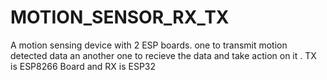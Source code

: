 # MOTION_SENSOR_RX_TX
A motion sensing device with 2 ESP boards. one to transmit motion detected data an another one to recieve the data  and take action on it . TX is  ESP8266 Board and RX is ESP32
